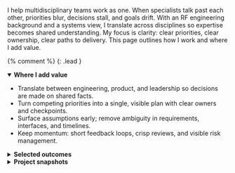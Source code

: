 I help multidisciplinary teams work as one.
When specialists talk past each other, priorities blur, decisions stall, and goals drift.
With an RF engineering background and a systems view, I translate across disciplines so expertise becomes shared understanding.
My focus is clarity: clear priorities, clear ownership, clear paths to delivery.
This page outlines how I work and where I add value.



{% comment %}
{: .lead }


<details open markdown="1">
  <summary><strong>Where I add value</strong></summary>

- Translate between engineering, product, and leadership so decisions are made on shared facts.
- Turn competing priorities into a single, visible plan with clear owners and checkpoints.
- Surface assumptions early; remove ambiguity in requirements, interfaces, and timelines.
- Keep momentum: short feedback loops, crisp reviews, and visible risk management.
</details>

<details>
  <summary><strong>Selected outcomes</strong></summary>

- Reduced cross-team review cycles by **40%** by standardizing decision briefs and hand-offs.
- Unblocked a stalled RF/firmware integration in **3 weeks** by reframing requirements and creating a joint test plan.
- Delivered a multi-disciplinary prototype **on time** by aligning milestones across three vendors and two internal teams.
</details> 

<details>
  <summary><strong>Project snapshots</strong></summary>

<details>
  <summary><strong>RF module → system integration (2024)</strong></summary>

**Role:** Technical translator & program lead  
**Situation:** Teams argued over root cause; roadmap slipping.  
**Action:** Unified language for requirements, defined interface contracts, set weekly decision reviews.  
**Result:** Clear priorities, defects retired, schedule back on track.
</details>

<details>
  <summary><strong>Cross-site collaboration re-boot (2023)</strong></summary>

**Role:** Facilitator  
**Situation:** Dif
{% endcomment %}
